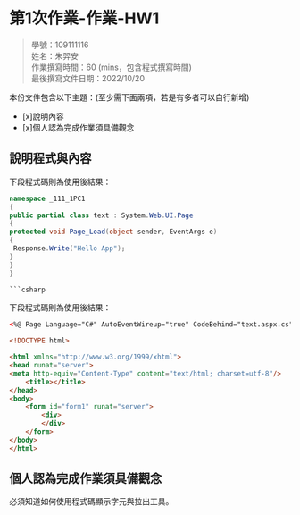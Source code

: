 ﻿# 第1次作業-作業-HW1
>
>學號：109111116 
><br />
>姓名：朱羿安 
><br />
>作業撰寫時間：60 (mins，包含程式撰寫時間)
><br />
>最後撰寫文件日期：2022/10/20
>

本份文件包含以下主題：(至少需下面兩項，若是有多者可以自行新增)
- [x]說明內容
- [x]個人認為完成作業須具備觀念

## 說明程式與內容


下段程式碼則為使用後結果：
```csharp
namespace _111_1PC1
{
public partial class text : System.Web.UI.Page
{
protected void Page_Load(object sender, EventArgs e)
{
 Response.Write("Hello App");
}
}
}

```csharp

```


下段程式碼則為使用後結果：

```html
<%@ Page Language="C#" AutoEventWireup="true" CodeBehind="text.aspx.cs" Inherits="_111_1PC1.text" %>

<!DOCTYPE html>

<html xmlns="http://www.w3.org/1999/xhtml">
<head runat="server">
<meta http-equiv="Content-Type" content="text/html; charset=utf-8"/>
    <title></title>
</head>
<body>
    <form id="form1" runat="server">
        <div>
        </div>
    </form>
</body>
</html>
```


## 個人認為完成作業須具備觀念
必須知道如何使用程式碼顯示字元與拉出工具。



